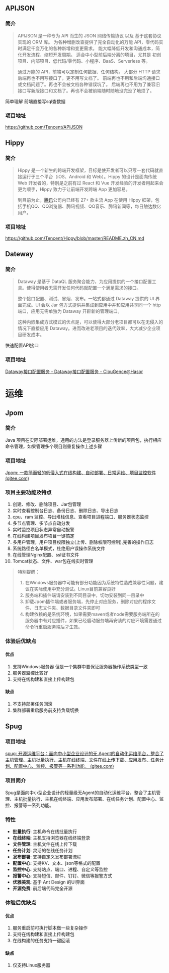## APIJSON

### 简介

> APIJSON 是一种专为 API 而生的 JSON 网络传输协议 以及 基于这套协议实现的 ORM 库。
> 为各种增删改查提供了完全自动化的万能 API，零代码实时满足千变万化的各种新增和变更需求。
> 能大幅降低开发和沟通成本，简化开发流程，缩短开发周期。
> 适合中小型前后端分离的项目，尤其是 初创项目、内部项目、低代码/零代码、小程序、BaaS、Serverless 等。
>
> 通过万能的 API，前端可以定制任何数据、任何结构。
> 大部分 HTTP 请求后端再也不用写接口了，更不用写文档了。
> 前端再也不用和后端沟通接口或文档问题了。再也不会被文档各种错误坑了。
> 后端再也不用为了兼容旧接口写新版接口和文档了。再也不会被前端随时随地没完没了地烦了。

简单理解 前端直接写sql查数据

### 项目地址

https://github.com/Tencent/APIJSON



## Hippy

### 简介

> Hippy 是一个新生的跨端开发框架，目标是使开发者可以只写一套代码就直接运行于三个平台（iOS、Android 和 Web）。Hippy 的设计是面向传统 Web 开发者的，特别是之前有过 React 和 Vue 开发经验的开发者用起来会更为顺手，Hippy 致力于让前端开发跨端 App 更加容易。
>
> 到目前为止，[腾讯](http://www.tencent.com/)公司内已经有 27+ 款主流 App 在使用 Hippy 框架，包括手机QQ、QQ浏览器、腾讯视频、QQ音乐、腾讯新闻等，每日触达数亿用户。

### 项目地址

https://github.com/Tencent/Hippy/blob/master/README.zh_CN.md



## Dateway

### 简介

> Dataway 是基于 DataQL 服务聚合能力，为应用提供的一个接口配置工具。使得使用者无需开发任何代码就配置一个满足需求的接口。
>
> 整个接口配置、测试、冒烟、发布。一站式都通过 Dataway 提供的 UI 界面完成。UI 会以 Jar 包方式提供并集成到应用中并和应用共享同一个 http 端口，应用无需单独为 Dataway 开辟新的管理端口。
>
> 这种内嵌集成方式模式的优点是，可以使得大部分老项目都可以在无侵入的情况下直接应用 Dataway。进而改进老项目的迭代效率，大大减少企业项目研发成本。

快速配置API接口

### 项目地址

[Dataway接口配置服务 - Dataway接口配置服务 - ClouGence@Hasor](https://www.hasor.net/doc/pages/viewpage.action?pageId=7241795)


# 运维

## Jpom

### 简介
Java 项目在实际部署运维，通用的方法是登录服务器上传新的项目包，执行相应命令管理，如果管理多个项目则重复操作上述步骤

### 项目地址

[Jpom: 一款简而轻的低侵入式在线构建、自动部署、日常运维、项目监控软件 (gitee.com)](https://gitee.com/dromara/Jpom)

### 项目主要功能及特点

1. 创建、修改、删除项目、Jar包管理
2. 实时查看控制台日志、备份日志、删除日志、导出日志
3. cpu、ram 监控、导出堆栈信息、查看项目进程端口、服务器状态监控
4. 多节点管理、多节点自动分发
5. 实时监控项目状态异常自动报警
6. 在线构建项目发布项目一键搞定
7. 多用户管理，用户项目权限独立(上传、删除权限可控制),完善的操作日志
8. 系统路径白名单模式，杜绝用户误操作系统文件
9. 在线管理Nginx配置、ssl证书文件
10. Tomcat状态、文件、war包在线实时管理

> 特别提醒：
>
> 1. 在Windows服务器中可能有部分功能因为系统特性造成兼容性问题，建议在实际使用中充分测试。Linux目前兼容良好
> 2. 服务端和插件端请安装到不同目录中，切勿安装到同一目录中
> 3. 卸载Jpom插件端或者服务端，先停止对应服务，删除对应的程序文件、日志文件夹、数据目录文件夹即可
> 4. 构建依赖的是系统环境，如果需要maven或者node需要服务端所在的服务器中有对应插件，如果已经启动服务端再安装的对应环境需要通过命令行重启服务端后才生效。

### 体验后优缺点

#### 优点

1. 支持Windows服务器 但是一个集群中要保证服务器操作系统类型一致
2. 服务器监控比较好
3. 支持在线构建和直接上传构建包

#### 缺点

1. 不支持部署任务回滚
2. 集群部署重启服务前支持负载切换

## Spug

### 项目地址

[spug: 开源运维平台：面向中小型企业设计的无 Agent的自动化运维平台，整合了主机管理、主机批量执行、主机在线终端、文件在线上传下载、应用发布、任务计划、配置中心、监控、报警等一系列功能。 (gitee.com)](https://gitee.com/openspug/spug)

### 项目简介

Spug是面向中小型企业设计的轻量级无Agent的自动化运维平台，整合了主机管理、主机批量执行、主机在线终端、应用发布部署、在线任务计划、配置中心、监控、报警等一系列功能。

### 特性

- **批量执行**: 主机命令在线批量执行
- **在线终端**: 主机支持浏览器在线终端登录
- **文件管理**: 主机文件在线上传下载
- **任务计划**: 灵活的在线任务计划
- **发布部署**: 支持自定义发布部署流程
- **配置中心**: 支持KV、文本、json等格式的配置
- **监控中心**: 支持站点、端口、进程、自定义等监控
- **报警中心**: 支持短信、邮件、钉钉、微信等报警方式
- **优雅美观**: 基于 Ant Design 的UI界面
- **开源免费**: 前后端代码完全开源

### 体验后优缺点

#### 优点

1. 服务重启前可执行脚本做一些复杂操作
2. 支持在线构建和直接上传构建包
3. 在线构建的任务支持一键回滚

#### 缺点

1. 仅支持Linux服务器
